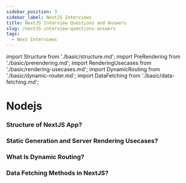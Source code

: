```yaml
---
sidebar_position: 3
sidebar_label: NextJS Interviews
title: NextJS Interview Questions and Answers
slug: /nextJS-interview-questions-answers
tags:
  - Next Interviews
---
```


import Structure from './basic/structure.md';
import PreRendering from './basic/prerendering.md';
import RenderingUsecases from './basic/rendering-usecases.md';
import DynamicRouting from './basic/dynamic-router.md';
import DataFetching from './basic/data-fetching.md';

# Nodejs

<Interview level="Junior">

  ### Structure of NextJS App?
  <Structure />
</Interview>

<Interview level="Junior">

  ### Static Generation and Server Rendering Usecases?
  <RenderingUsecases />
</Interview>

<Interview level="Junior">

  ### What Is Dynamic Routing?
  <DynamicRouting />
</Interview>

<Interview level="Junior">

  ### Data Fetching Methods in NextJS?
  <DataFetching />
</Interview>


